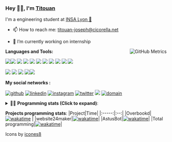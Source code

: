 <!--
**titouan-joseph/titouan-joseph** is a ✨ _special_ ✨ repository because its `README.md` (this file) appears on your GitHub profile.

Here are some ideas to get you started:

- 🔭 I’m currently working on ...
- 🌱 I’m currently learning ...
- 👯 I’m looking to collaborate on ...
- 🤔 I’m looking for help with ...
- 💬 Ask me about ...
- 📫 How to reach me: ...
- 😄 Pronouns: ...
- ⚡ Fun fact: ...
-->

### Hey 👋🏽, I'm [Titouan](https://github.com/Titouan-Joseph) 

I'm a engineering student at  [INSA Lyon 🦏](https://www.insa-lyon.fr/en/)

- 📫 How to reach me: [titouan-joseph@cicorella.net](mailto:titouan-joseph@cicorella.net)
- 🔭 I’m currently working on internship


  <img align="right" alt="GitHub Metrics" src="https://metrics.lecoq.io/titouan-joseph" />

**Languages and Tools:**

[<img src="https://img.icons8.com/color/48/000000/python.png"/>]()[<img src="https://img.icons8.com/color/48/000000/java-coffee-cup-logo.png"/>]() [<img src="https://img.icons8.com/color/48/000000/c-programming.png"/>]() [<img src="https://img.icons8.com/color/48/000000/javascript.png"/>]() [<img src="https://img.icons8.com/color/48/000000/selenium-test-automation.png"/>]() [<img src="https://img.icons8.com/color/48/000000/git.png"/>]() [<img src="https://img.icons8.com/color/48/000000/console.png"/>]() [<img src="https://img.icons8.com/color/48/000000/android-os.png"/>]() [<img src="https://img.icons8.com/color/48/000000/pycharm.png"/>]() [<img src="https://img.icons8.com/color/48/000000/virtualbox.png"/>]() [<img src="https://img.icons8.com/color/48/000000/windows-10.png"/>]()

[<img src="https://img.icons8.com/color/48/000000/linux.png"/>]() [<img src="https://img.icons8.com/color/48/000000/nginx.png"/>]() [<img src="https://img.icons8.com/color/48/000000/raspberry-pi.png"/>]() [<img src="https://img.icons8.com/color/48/000000/docker.png"/>]()[<img src="https://img.icons8.com/color/48/000000/visual-studio-code-2019.png"/>]()

**My social networks :**

[<img src='https://img.icons8.com/fluent/48/000000/github.png' alt="github">](https://github.com/titouan-joseph)  [<img src='https://img.icons8.com/color/48/000000/linkedin.png' alt='linkedin'>](https://www.linkedin.com/in/titouan-joseph-revol/)  [<img src='https://img.icons8.com/color/48/000000/instagram-new.png' alt='instagram'>](https://www.instagram.com/tit_ci/)  [<img src='https://img.icons8.com/color/48/000000/twitter.png' alt='twitter'>](https://twitter.com/tit_ci) [<img src="https://img.icons8.com/color/48/000000/facebook.png"/>](https://www.facebook.com/titre01) [<img src="https://img.icons8.com/fluent/48/000000/domain.png" alt="domain"/>](https://titouan-joseph.cicorella.net)

<details>
 <summary>👨‍💻 <b>Programming stats (Click to expand)</b>: </summary>
<!--START_SECTION:waka-->
![Code Time](http://img.shields.io/badge/Code%20Time-876%20hrs%2045%20mins-blue)

**🐱 My GitHub Data** 

> 🏆 155 Contributions in the Year 2022
 > 
> 📦 60.7 kB Used in GitHub's Storage 
 > 
> 🚫 Not Opted to Hire
 > 
> 📜 30 Public Repositories 
 > 
> 🔑 2 Private Repositories  
 > 
**I'm a Night 🦉** 

```text
🌞 Morning    92 commits     ███░░░░░░░░░░░░░░░░░░░░░░   14.86% 
🌆 Daytime    187 commits    ███████░░░░░░░░░░░░░░░░░░   30.21% 
🌃 Evening    305 commits    ████████████░░░░░░░░░░░░░   49.27% 
🌙 Night      35 commits     █░░░░░░░░░░░░░░░░░░░░░░░░   5.65%

```
📅 **I'm Most Productive on Tuesday** 

```text
Monday       105 commits    ████░░░░░░░░░░░░░░░░░░░░░   16.96% 
Tuesday      149 commits    ██████░░░░░░░░░░░░░░░░░░░   24.07% 
Wednesday    112 commits    ████░░░░░░░░░░░░░░░░░░░░░   18.09% 
Thursday     74 commits     ███░░░░░░░░░░░░░░░░░░░░░░   11.95% 
Friday       49 commits     ██░░░░░░░░░░░░░░░░░░░░░░░   7.92% 
Saturday     63 commits     ██░░░░░░░░░░░░░░░░░░░░░░░   10.18% 
Sunday       67 commits     ██░░░░░░░░░░░░░░░░░░░░░░░   10.82%

```


📊 **This Week I Spent My Time On** 

```text
⌚︎ Time Zone: Europe/Paris

💬 Programming Languages: 
Markdown                 2 hrs 49 mins       ████████████░░░░░░░░░░░░░   48.69% 
JSON                     2 hrs 16 mins       █████████░░░░░░░░░░░░░░░░   39.43% 
Other                    33 mins             ██░░░░░░░░░░░░░░░░░░░░░░░   9.7% 
Python                   4 mins              ░░░░░░░░░░░░░░░░░░░░░░░░░   1.42% 
Bash                     2 mins              ░░░░░░░░░░░░░░░░░░░░░░░░░   0.66%

🔥 Editors: 
VS Code                  5 hrs 26 mins       ███████████████████████░░   93.88% 
Bash                     21 mins             █░░░░░░░░░░░░░░░░░░░░░░░░   6.12%

🐱‍💻 Projects: 
[CNS] Stage Titouan - Gen5 hrs 21 mins       ███████████████████████░░   92.58% 
Terminal                 20 mins             █░░░░░░░░░░░░░░░░░░░░░░░░   6.02% 
overbookd-mono.wiki      4 mins              ░░░░░░░░░░░░░░░░░░░░░░░░░   1.39%

💻 Operating System: 
Windows                  5 hrs 21 mins       ███████████████████████░░   92.58% 
WSL                      19 mins             █░░░░░░░░░░░░░░░░░░░░░░░░   5.73% 
Linux                    5 mins              ░░░░░░░░░░░░░░░░░░░░░░░░░   1.68%

```

**I Mostly Code in Python** 

```text
Python                   19 repos            ██████████████░░░░░░░░░░░   55.88% 
JavaScript               4 repos             ███░░░░░░░░░░░░░░░░░░░░░░   11.76% 
HTML                     2 repos             █░░░░░░░░░░░░░░░░░░░░░░░░   5.88% 
C                        2 repos             █░░░░░░░░░░░░░░░░░░░░░░░░   5.88% 
MATLAB                   2 repos             █░░░░░░░░░░░░░░░░░░░░░░░░   5.88%

```



 Last Updated on 22/06/2022 14:06:30 UTC
<!--END_SECTION:waka-->

</details>

<b>Projects programming stats</b>:
|Project|Time|
|:-----:|:--:|
|Overbookd| [![wakatime](https://wakatime.com/badge/user/07f10887-f0d8-43c1-b329-d19c27059283/project/d8c55d07-5b66-4500-8928-c8628ca2fc78.svg)](https://wakatime.com/badge/user/07f10887-f0d8-43c1-b329-d19c27059283/project/d8c55d07-5b66-4500-8928-c8628ca2fc78) |
|website24maker|[![wakatime](https://wakatime.com/badge/user/07f10887-f0d8-43c1-b329-d19c27059283/project/0d2d9294-0be7-4646-9c4f-7169f120f4e7.svg)](https://wakatime.com/badge/user/07f10887-f0d8-43c1-b329-d19c27059283/project/0d2d9294-0be7-4646-9c4f-7169f120f4e7)|
|AstusBot|[![wakatime](https://wakatime.com/badge/user/07f10887-f0d8-43c1-b329-d19c27059283/project/e6f09298-a37c-4761-b8d4-5ec7312fd79f.svg)](https://wakatime.com/badge/user/07f10887-f0d8-43c1-b329-d19c27059283/project/e6f09298-a37c-4761-b8d4-5ec7312fd79f)|
|Total programming|[![wakatime](https://wakatime.com/badge/user/07f10887-f0d8-43c1-b329-d19c27059283.svg)](https://wakatime.com/@07f10887-f0d8-43c1-b329-d19c27059283)|

Icons by [icones8](https://icones8.fr/)
